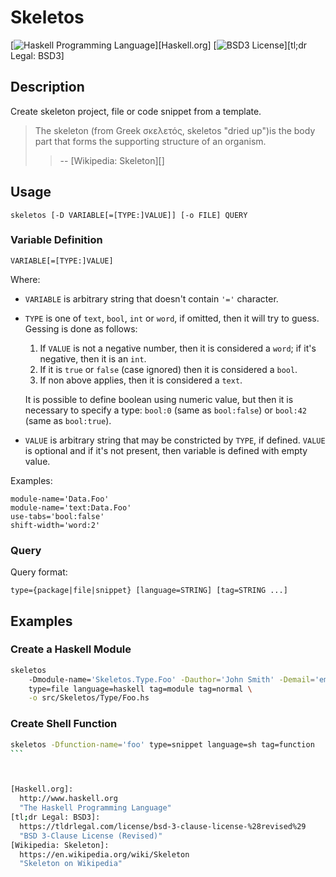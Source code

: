 # Skeletos

[![Haskell Programming Language](https://img.shields.io/badge/language-Haskell-blue.svg)][Haskell.org]
[![BSD3 License](http://img.shields.io/badge/license-BSD3-brightgreen.svg)][tl;dr Legal: BSD3]


## Description

Create skeleton project, file or code snippet from a template.

> The skeleton (from Greek σκελετός, skeletos "dried up")is the body part that
> forms the supporting structure of an organism.
>
> > -- [Wikipedia: Skeleton][]


## Usage

    skeletos [-D VARIABLE[=[TYPE:]VALUE]] [-o FILE] QUERY

### Variable Definition

    VARIABLE[=[TYPE:]VALUE]

Where:

* `VARIABLE` is arbitrary string that doesn't contain `'='` character.

* `TYPE` is one of `text`, `bool`, `int` or `word`, if omitted, then it will
  try to guess. Gessing is done as follows:

  1. If `VALUE` is not a negative number, then it is considered a `word`; if
     it's negative, then it is an `int`.
  2. If it is `true` or `false` (case ignored) then it is considered a `bool`.
  3. If non above applies, then it is considered a `text`.

  It is possible to define boolean using numeric value, but then it is
  necessary to specify a type: `bool:0` (same as `bool:false`) or `bool:42`
  (same as `bool:true`).

* `VALUE` is arbitrary string that may be constricted by `TYPE`, if defined.
  `VALUE` is optional and if it's not present, then variable is defined with
  empty value.

Examples:

    module-name='Data.Foo'
    module-name='text:Data.Foo'
    use-tabs='bool:false'
    shift-width='word:2'

### Query

Query format:

    type={package|file|snippet} [language=STRING] [tag=STRING ...]


## Examples


### Create a Haskell Module

````sh
skeletos
    -Dmodule-name='Skeletos.Type.Foo' -Dauthor='John Smith' -Demail='em@il' \
    type=file language=haskell tag=module tag=normal \
    -o src/Skeletos/Type/Foo.hs
````


### Create Shell Function

````sh
skeletos -Dfunction-name='foo' type=snippet language=sh tag=function
```



[Haskell.org]:
  http://www.haskell.org
  "The Haskell Programming Language"
[tl;dr Legal: BSD3]:
  https://tldrlegal.com/license/bsd-3-clause-license-%28revised%29
  "BSD 3-Clause License (Revised)"
[Wikipedia: Skeleton]:
  https://en.wikipedia.org/wiki/Skeleton
  "Skeleton on Wikipedia"

